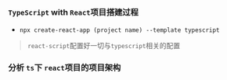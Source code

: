 ### `TypeScript` with `React`项目搭建过程
+ `npx create-react-app (project name) --template typescript`    

> `react-script`配置好一切与`typescript`相关的配置  

### 分析 `ts`下 `react`项目的项目架构  
